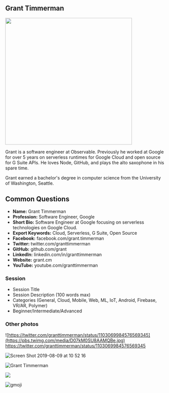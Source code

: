 ## Grant Timmerman

<img src="https://user-images.githubusercontent.com/744973/143484396-8f5e689b-4427-4e22-b5cc-0369b4a1550e.png" width="400" />

Grant is a software engineer at Observable. Previously he worked at Google for over 5 years on serverless runtimes for Google Cloud and open source for G Suite APIs. He loves Node, GitHub, and plays the alto saxophone in his spare time.

Grant earned a bachelor's degree in computer science from the University of Washington, Seattle.

## Common Questions

- **Name:** Grant Timmerman
- **Profession:** Software Engineer, Google
- **Short Bio:** Software Engineer at Google focusing on serverless technologies on Google Cloud.
- **Export Keywords:** Cloud, Serverless, G Suite, Open Source
- **Facebook:** facebook.com/grant.timmerman
- **Twitter:** twitter.com/granttimmerman
- **GitHub:** github.com/grant
- **LinkedIn:** linkedin.com/in/granttimmerman
- **Website:** grant.cm
- **YouTube:** youtube.com/granttimmerman

### Session

- Session Title
- Session Description (100 words max)
- Categories (General, Cloud, Mobile, Web, ML, IoT, Android, Firebase, VR/AR, Polymer)
- Beginner/Intermediate/Advanced

### Other photos

![https://twitter.com/granttimmerman/status/1103069984576569345](https://pbs.twimg.com/media/D07kM0SU8AAMQBe.jpg)
https://twitter.com/granttimmerman/status/1103069984576569345

![Screen Shot 2019-08-09 at 10 52 16](https://user-images.githubusercontent.com/744973/62798717-d3ed1680-ba93-11e9-9338-e65b6c3a22ae.png)

![Grant Timmerman](https://user-images.githubusercontent.com/744973/93780614-fe455900-fbed-11ea-8208-3d4081ad421e.jpg)

![](https://user-images.githubusercontent.com/744973/38894674-c762c6dc-4242-11e8-82a4-c3369c2adf94.jpg)

![gmoji](https://user-images.githubusercontent.com/744973/62798784-f97a2000-ba93-11e9-8e28-c35348588620.png)
